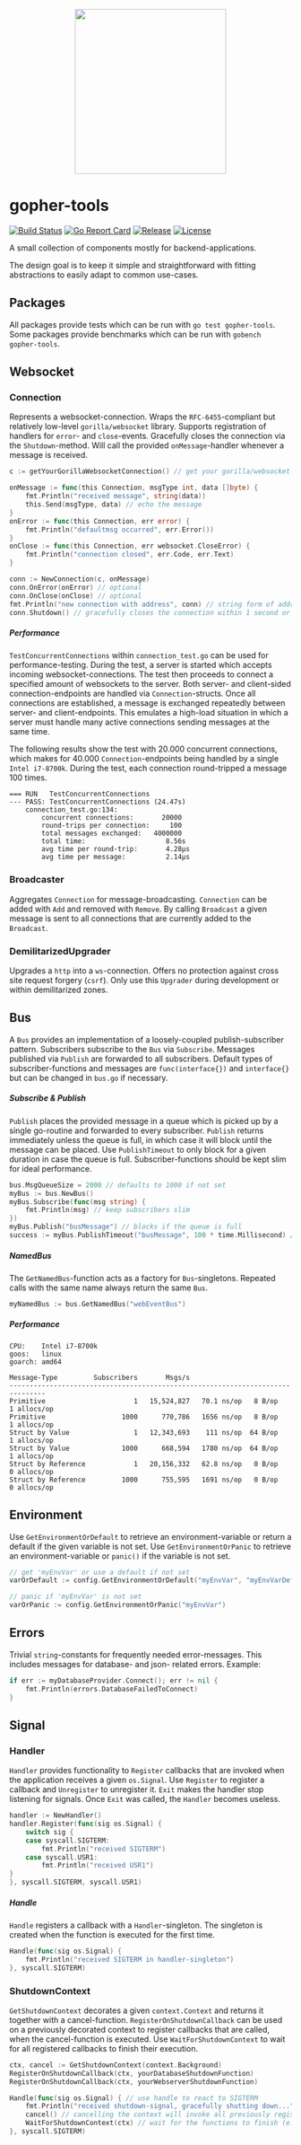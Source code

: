 <p align="center">
  <img width="270" height="294" src="https://github.com/jjxxs/gopher-tools/blob/master/.github/media/gopher_tools_small.png">
</p>

# gopher-tools
[![Build Status](https://travis-ci.org/jjxxs/gopher-tools.svg?branch=develop)](https://travis-ci.org/jjxxs/gopher-tools)
[![Go Report Card](https://goreportcard.com/badge/github.com/jjxxs/gopher-tools)](https://goreportcard.com/report/github.com/jjxxs/gopher-tools)
[![Release](https://img.shields.io/github/v/release/jjxxs/gopher-tools.svg)](https://github.com/jjxxs/gopher-tools/releases/latest)
[![License](https://img.shields.io/github/license/jjxxs/gopher-tools)](/LICENSE)

A small collection of components mostly for backend-applications. 
 
The design goal is to keep it simple and straightforward with fitting abstractions to easily adapt to common use-cases.

## Packages
All packages provide tests which can be run with ```go test gopher-tools```. Some packages provide benchmarks which can
be run with ```gobench gopher-tools```.

## Websocket

### Connection
Represents a websocket-connection. Wraps the ```RFC-6455```-compliant but relatively low-level ```gorilla/websocket```
library. Supports registration of handlers for ```error```- and ```close```-events. Gracefully closes the connection via
the ```Shutdown```-method. Will call the provided ```onMessage```-handler whenever a message is received.
```go
c := getYourGorillaWebsocketConnection() // get your gorilla/websocket-connection

onMessage := func(this Connection, msgType int, data []byte) {
    fmt.Println("received message", string(data))
    this.Send(msgType, data) // echo the message
}
onError := func(this Connection, err error) {
    fmt.Println("defaultmsg occurred", err.Error())
}
onClose := func(this Connection, err websocket.CloseError) {
    fmt.Println("connection closed", err.Code, err.Text)
}

conn := NewConnection(c, onMessage)
conn.OnError(onError) // optional
conn.OnClose(onClose) // optional
fmt.Println("new connection with address", conn) // string form of address (for example, "192.0.2.1:25", "[2001:db8::1]:80")
conn.Shutdown() // gracefully closes the connection within 1 second or kills it otherwise
```

##### Performance
```TestConcurrentConnections``` within ```connection_test.go``` can be used for performance-testing. During the test, a server is started which
accepts incoming websocket-connections. The test then proceeds to connect a specified amount of websockets to
the server. Both server- and client-sided connection-endpoints are handled via ```Connection```-structs. Once all connections
are established, a message is exchanged repeatedly between server- and client-endpoints. This emulates a high-load situation
in which a server must handle many active connections sending messages at the same time.

The following results show the test with 20.000 concurrent connections, which makes for 40.000 ```Connection```-endpoints 
being handled by a single ```Intel i7-8700k```. During the test, each connection round-tripped a message 100 times.
```
=== RUN   TestConcurrentConnections
--- PASS: TestConcurrentConnections (24.47s)
    connection_test.go:134: 
        concurrent connections:       20000
        round-trips per connection:     100
        total messages exchanged:   4000000
        total time:                    8.56s
        avg time per round-trip:       4.28µs
        avg time per message:          2.14µs
```

### Broadcaster
Aggregates ```Connection``` for message-broadcasting. ```Connection``` can be added with ```Add``` and removed with 
```Remove```. By calling ```Broadcast``` a given message is sent to all connections that are currently added to the 
```Broadcast```. 

### DemilitarizedUpgrader
Upgrades a ```http``` into a ```ws```-connection. Offers no protection against cross site request forgery (```csrf```). Only
use this ```Upgrader``` during development or within demilitarized zones.

## Bus
A ```Bus``` provides an implementation of a loosely-coupled publish-subscriber pattern. Subscribers subscribe to the
```Bus``` via ```Subscribe```. Messages published via ```Publish``` are forwarded to all subscribers. Default types of
subscriber-functions and messages are ```func(interface{})``` and ```interface{}``` but can be changed in ```bus.go```
if necessary.

##### Subscribe & Publish
```Publish``` places the provided message in a queue which is picked up by a single go-routine and forwarded to
every subscriber. ```Publish``` returns immediately unless the queue is full, in which case it will block until the
message can be placed. Use ```PublishTimeout``` to only block for a given duration in case the queue is full. 
Subscriber-functions should be kept slim for ideal performance.
```go
bus.MsgQueueSize = 2000 // defaults to 1000 if not set
myBus := bus.NewBus()
myBus.Subscribe(func(msg string) {
    fmt.Println(msg) // keep subscribers slim
})
myBus.Publish("busMessage") // blocks if the queue is full
success := myBus.PublishTimeout("busMessage", 100 * time.Millisecond) // only blocks for 100ms if the queue is full
```

##### NamedBus
The ```GetNamedBus```-function acts as a factory for ```Bus```-singletons. Repeated calls with the same
name always return the same ```Bus```.
```go
myNamedBus := bus.GetNamedBus("webEventBus")
```

##### Performance
```
CPU:    Intel i7-8700k
goos:   linux
goarch: amd64

Message-Type         Subscribers       Msgs/s
-------------------------------------------------------------------------------
Primitive                      1   15,524,827   70.1 ns/op   8 B/op   1 allocs/op
Primitive                   1000      770,786   1656 ns/op   8 B/op   1 allocs/op
Struct by Value                1   12,343,693    111 ns/op  64 B/op   1 allocs/op
Struct by Value             1000      668,594   1780 ns/op  64 B/op   1 allocs/op
Struct by Reference            1   20,156,332   62.8 ns/op   0 B/op   0 allocs/op
Struct by Reference         1000      755,595   1691 ns/op   0 B/op   0 allocs/op
```

## Environment
Use ```GetEnvironmentOrDefault``` to retrieve an environment-variable or return a default 
if the given variable is not set. Use ```GetEnvironmentOrPanic``` to retrieve an environment-variable or ```panic()``` 
if the variable is not set.
```go
// get 'myEnvVar' or use a default if not set
varOrDefault := config.GetEnvironmentOrDefault("myEnvVar", "myEnvVarDefault")

// panic if 'myEnvVar' is not set
varOrPanic := config.GetEnvironmentOrPanic("myEnvVar")
```

## Errors
Trivial ```string```-constants for frequently needed error-messages. This includes messages for database- and json-
related errors. Example:
```go
if err := myDatabaseProvider.Connect(); err != nil {
    fmt.Println(errors.DatabaseFailedToConnect)
}
```

## Signal

### Handler
```Handler``` provides functionality to ```Register``` callbacks that are invoked when the application receives a given ```os.Signal```.
Use ```Register``` to register a callback and ```Unregister``` to unregister it. ```Exit``` makes the handler stop listening
for signals. Once ```Exit``` was called, the ```Handler``` becomes useless.
```go
handler := NewHandler()
handler.Register(func(sig os.Signal) {
    switch sig {
    case syscall.SIGTERM:
        fmt.Println("received SIGTERM")
    case syscall.USR1:
        fmt.Println("received USR1")
}
}, syscall.SIGTERM, syscall.USR1)
```

##### Handle
```Handle``` registers a callback with a ```Handler```-singleton. The singleton is created when the function is executed 
for the first time.
```go
Handle(func(sig os.Signal) {
    fmt.Println("received SIGTERM in handler-singleton")
}, syscall.SIGTERM)
```
  
### ShutdownContext
```GetShutdownContext``` decorates a given ```context.Context``` and returns it together with a cancel-function. 
```RegisterOnShutdownCallback``` can be used on a previously decorated context to register callbacks that are called,
when the cancel-function is executed. Use ```WaitForShutdownContext``` to wait for all registered callbacks to finish
their execution.
```go
ctx, cancel := GetShutdownContext(context.Background)
RegisterOnShutdownCallback(ctx, yourDatabaseShutdownFunction)
RegisterOnShutdownCallback(ctx, yourWebserverShutdownFunction)

Handle(func(sig os.Signal) { // use handle to react to SIGTERM
    fmt.Println("received shutdown-signal, gracefully shutting down...")
    cancel() // cancelling the context will invoke all previously registered functions  
    WaitForShutdownContext(ctx) // wait for the functions to finish (e.g. closing connections to database)
}, syscall.SIGTERM)
```

